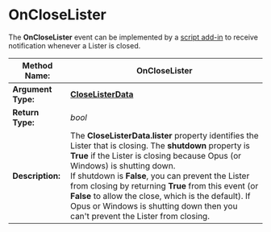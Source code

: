 # OnCloseLister

The **OnCloseLister** event can be implemented by a [script add-in](/Manual/scripting/script_add-ins/README.md) to receive notification whenever a Lister is closed.

| **Method Name:** | OnCloseLister |
| --- | --- |
| **Argument Type:** | **[CloseListerData](../scripting_objects/closelisterdata.md)** |
| **Return Type:** | *bool* |
| **Description:** | The **CloseListerData.lister** property identifies the Lister that is closing. The **shutdown** property is **True** if the Lister is closing because Opus (or Windows) is shutting down.  <br />If shutdown is **False**, you can prevent the Lister from closing by returning **True** from this event (or **False** to allow the close, which is the default). If Opus or Windows is shutting down then you can't prevent the Lister from closing. |


